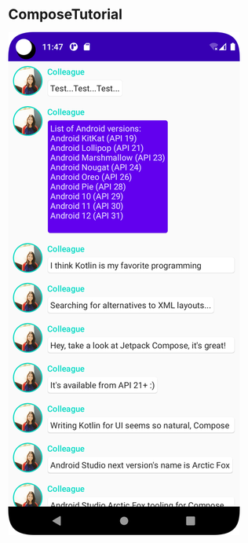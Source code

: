 # ComposeTutorial

![alt text](https://github.com/Nirav186/ComposeTutorial/blob/master/screenshots/ss1.png?raw=true)
